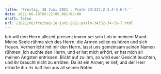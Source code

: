 ```yaml
---
title: 'Freitag, 18 Juni 2021 : Psalm 34(33),2-3.4-5.6-7.'
date: 2021-06-18T08:22:00.001+02:00
draft: false
url: /2021/06/freitag-18-juni-2021-psalm-34332-34-56-7.html
---
```


Ich will den Herrn allezeit preisen; immer sei sein Lob in meinem Mund. Meine Seele rühme sich des Herrn; die Armen sollen es hören und sich freuen. Verherrlicht mit mir den Herrn, lasst uns gemeinsam seinen Namen rühmen. Ich suchte den Herrn, und er hat mich erhört, er hat mich all meinen Ängsten entrissen. Blickt auf zu ihm, so wird euer Gesicht leuchten, und ihr braucht nicht zu erröten. Da ist ein Armer; er rief, und der Herr erhörte ihn. Er half ihm aus all seinen Nöten.